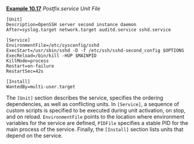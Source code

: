[**Example
10.17**](https://access.redhat.com/documentation/en-us/red_hat_enterprise_linux/7/html/system_administrators_guide/chap-managing_services_with_systemd)
*Postfix.service Unit File*

```systemd
[Unit]
Description=OpenSSH server second instance daemon
After=syslog.target network.target auditd.service sshd.service

[Service]
EnvironmentFile=/etc/sysconfig/sshd
ExecStart=/usr/sbin/sshd -D -f /etc/ssh/sshd-second_config $OPTIONS
ExecReload=/bin/kill -HUP $MAINPID
KillMode=process
Restart=on-failure
RestartSec=42s

[Install]
WantedBy=multi-user.target
```

The `[Unit]` section describes the service, specifies the ordering dependencies, as well as conflicting units.
In `[Service]`, a sequence of custom scripts is specified to be executed during unit activation, on stop, and on reload.
`EnvironmentFile` points to the location where environment variables for the service are defined, `PIDFile` specifies a
stable PID for the main process of the service. Finally, the `[Install]` section lists units that depend on the service.
